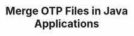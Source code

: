 ---
############################# Static ############################
layout: "autogen"
draft: false
path: "merger/java/otp/"
otherformats: BMP CSV DOC DOCM DOCX DOT DOTM DOTX EPUB HTML MHT MHTML ODP ODS ODT OTT PDF PNG POTM POTX PPS PPSM PPSX PPT PPTM PPTX PS RTF TEX TIF TIFF TSV TXT VDX VSDM VSDX VSSM VSSX VSTM VSTX VSX VTX XLAM XLS XLSB XLSM XLSX XLT XLTM XLTX XPS

############################# Head ############################
head_title: "Merge OTP Files via Java & J2SE Documents Merger API"
head_description: "Merge multiple OTP files into a single file using Java documents merger API with all data, style and formatting as the source documents."

############################# Header ############################
title: "Merge OTP Files in Java Applications"
description: "Merge multiple OTP files into a single file using Java documents merger API. Merge selected pages or page ranges from various source documents into a single resultant document with all data, style and formatting as the source documents."

############################# SubMenu ############################
submenu:
    enable: true

############################# About ############################
about:
    enable: true
    title: "GroupDocs.Merger for Java API"
    content: |
        GroupDocs.Merger for Java library offers a simple solution to safely merge & split between a wide range of document formats including PDF, Microsoft Office (Word, Excel, PowerPoint, OneNote), OpenDocument, HTML, images and many others within .NET applications. By adding just a few lines of the code, perform several document operations such as move, remove, rotate, swap, extract or change the orientation of pages within the documents. The documents merging API also supports previewing document pages as an image to analyse the document structure, formatting and content on the page.
        
        GroupDocs.Merger APIs are well supported on all major operating systems and Java versions including J2SE 7.0 (1.7), J2SE 8.0 (1.8) and Java 10.

############################# Steps ############################
steps:
    enable: true
    title_left: "Merge Two or More OTP Files in Java"
    content_left: |
        [GroupDocs.Merger](/merger/java/) makes it easy for Java developers to merge multiple OTP files by implementing a few easy steps.

        *   Create an instance of **Merger** class and load OTP file.
        *   Call **Join** method of **Merger** class instance and load another OTP file.
        *   Call **Save** method of **Merger** class instance to save the merged document.
        
    title_right: "System Requirements"
    content_right: |
        Before executing the code example below, please make sure that you have the following prerequisites installed on your system.

        *   Operating Systems: Microsoft Windows, Linux, MacOS
        *   Development Environments: NetBeans, IntelliJ IDEA, Eclipse
        *   Frameworks: Java 7 (1.7) and above
        *   Download the latest version of GroupDocs.Merger for Java from [Maven](https://repository.groupdocs.com/webapp/#/artifacts/browse/tree/General/repo/com/groupdocs/groupdocs-merger)
        
    code: |
        ```java
        // Merge OTP files using GroupDocs.Merger for Java API
        // Instantiate Merger with input OTP document
        Merger merger = new Merger("input_1.otp");
        
        // Call Join method of Merger class instance and pass second source document path
        merger.join("input_2.otp");
            
        // Call Save method of Merger class instance to save merged document
        merger.save("merged-file.otp");        
        ```        


demos:
    enable: true
        

about_formats:
    enable: true


more_formats:
    enable: true


back_to_top:
    enable: true
---